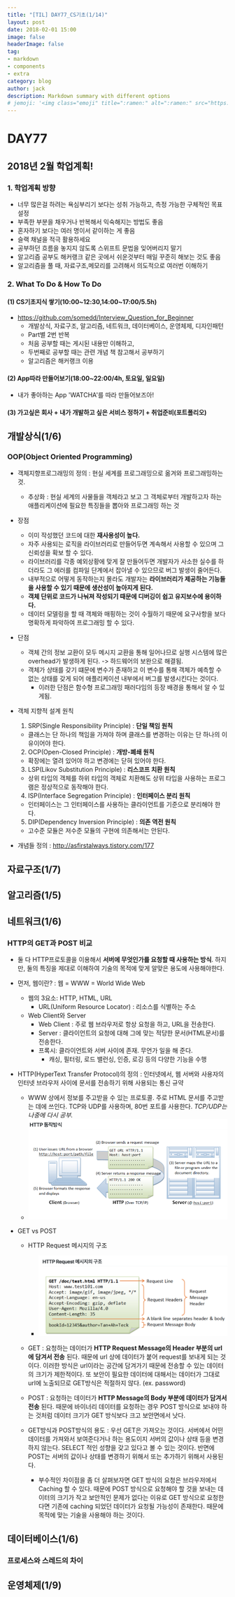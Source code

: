 ```yaml
---
title: "[TIL] DAY77_CS기초(1/14)"
layout: post
date: 2018-02-01 15:00
image: false
headerImage: false
tag:
- markdown
- components
- extra
category: blog
author: jack
description: Markdown summary with different options
# jemoji: '<img class="emoji" title=":ramen:" alt=":ramen:" src="https://assets.github.com/images/icons/emoji/unicode/1f35c.png" height="20" width="20" align="absmiddle">'
---
```


# DAY77

## 2018년 2월 학업계획!
### 1. 학업계획 방향
 - 너무 많은걸 하려는 욕심부리기 보다는 성취 가능하고, 측정 가능한 구체적인 목표 설정
 - 부족한 부분을 채우거나 반복해서 익숙해지는 방법도 좋음
 - 혼자하기 보다는 여러 명이서 같이하는 게 좋음
 - 슬랙 채널을 적극 활용하세요
  - 공부하던 흐름을 놓지지 않도록 스위프트 문법을 잊어버리지 말기
  - 알고리즘 공부도 해커랭크 같은 곳에서 쉬운것부터 매일 꾸준히 해보는 것도 좋음
  - 알고리즘을 풀 때, 자료구조,메모리를 고려해서 의도적으로 여러번 이해하기

### 2.  What To Do & How To Do

#### (1) CS기초지식 쌓기(10:00~12:30,14:00~17:00/5.5h)
  - https://github.com/somedd/Interview_Question_for_Beginner
	- 개발상식, 자료구조,  알고리즘, 네트워크, 데이터베이스,  운영체제, 디자인패턴
	- Part별 2번 반복
    - 처음 공부할 때는 게시된 내용만 이해하고,
    - 두번째로 공부할 때는 관련 개념 책 참고해서 공부하기
    - 알고리즘은 해커랭크 이용

#### (2) App따라 만들어보기(18:00~22:00/4h, 토요일, 일요일)
  - 내가 좋아하는 App 'WATCHA'를 따라 만들어보즈아!

#### (3) 가고싶은 회사 + 내가 개발하고 싶은 서비스 정하기 + 취업준비(포트폴리오)

## 개발상식(1/6)
### OOP(Object Oriented Programming)
  - 객체지향프로그래밍의 정의 : 현실 세계를 프로그래밍으로 옮겨와 프로그래밍하는 것.
    - 추상화 : 현실 세계의 사물들을 객체라고 보고 그 객체로부터 개발하고자 하는 애플리케이션에 필요한 특징들을 뽑아와 프로그래밍 하는 것

  - 장점
    - 이미 작성했던 코드에 대한 **재사용성이 높다.**
    - 자주 사용되는 로직을 라이브러리로 만들어두면 계속해서 사용할 수 있으며 그 신뢰성을 확보 할 수 있다.
    - 라이브러리를 각종 예외상황에 맞게 잘 만들어두면 개발자가 사소한 실수를 하더라도 그 에러를 컴파일 단계에서 잡아낼 수 있으므로 버그 발생이 줄어든다.
    - 내부적으로 어떻게 동작하는지 몰라도 개발자는 **라이브러리가 제공하는 기능들을 사용할 수 있기 때문에 생산성이 높아지게 된다.**
    - **객체 단위로 코드가 나눠져 작성되기 때문에 디버깅이 쉽고 유지보수에 용이하다.**
    - 데이터 모델링을 할 때 객체와 매핑하는 것이 수월하기 때문에 요구사항을 보다 명확하게 파악하여 프로그래밍 할 수 있다.

  - 단점
    - 객체 간의 정보 교환이 모두 메시지 교환을 통해 일어나므로 실행 시스템에 많은 overhead가 발생하게 된다. -> 하드웨어의 보완으로 해결됨.
    - 객체가 상태를 갖기 떄문에 변수가 존재하고 이 변수를 통해 객체가 예측할 수 없는 상태를 갖게 되어 애플리케이션 내부에서 버그를 발생시킨다는 것이다.
      - 이러한 단점은 함수형 프로그래밍 패러다임의 등장 배경을 통해서 알 수 있게됨.

  - 객체 지향적 설계 원칙
    1. SRP(Single Responsibility Principle) : **단일 책임 원칙**
      - 클래스는 단 하나의 책임을 가져야 하며 클래스를 변경하는 이유는 단 하나의 이유이어야 한다.
    2. OCP(Open-Closed Principle) : **개방-폐쇄 원칙**
      - 확장에는 열려 있어야 하고 변경에는 닫혀 있어야 한다.
    3. LSP(Likov Substitution Principle) : **리스코프 치환 원칙**
      - 상위 타입의 객체를 하위 타입의 객체로 치환해도 상위 타입을 사용하는 프로그램은 정상적으로 동작해야 한다.
    4. ISP(Interface Segregation Principle) : **인터페이스 분리 원칙**
      - 인터페이스는 그 인터페이스를 사용하는 클라이언트를 기준으로 분리해야 한다.
    5. DIP(Dependency Inversion Principle) : **의존 역전 원칙**
      - 고수준 모듈은 저수준 모듈의 구현에 의존해서는 안된다.

  - 개념들 정의 : http://asfirstalways.tistory.com/177

## 자료구조(1/7)

## 알고리즘(1/5)

## 네트워크(1/6)
### HTTP의 GET과 POST 비교
  - 둘 다 HTTP프로토콜을 이용해서 **서버에 무엇인가를 요청할 때 사용하는 방식**. 하지만, 둘의 특징을 제대로 이해하여 기술의 목적에 맞게 알맞은 용도에 사용해야한다.
  - 먼저, 웹이란? : 웹 = WWW = World Wide Web
    - 웹의 3요소: HTTP, HTML, URL
      - URL(Uniform Resource Locator) : 리소스를 식별하는 주소
    - Web Client와 Server
      - Web Client : 주로 웹 브라우저로 항상 요청을 하고, URL을 전송한다.
      - Server : 클라이언트의 요청에 대해 그에 맞는 적당한 문서(HTML문서)를 전송한다.
      - 프록시: 클라이언트와 서버 사이에 존재. 무언가 일을 해 준다.
        - 캐싱, 필터링, 로드 밸런싱, 인증, 로깅 등의 다양한 기능을 수행

  - HTTP(HyperText Transfer Protocol)의 정의 : 인터넷에서, 웹 서버와 사용자의 인터넷 브라우저 사이에 문서를 전송하기 위해 사용되는 통신 규약
    - WWW 상에서 정보를 주고받을 수 있는 프로토콜. 주로 HTML 문서를 주고받는 데에 쓰인다. TCP와 UDP를 사용하며, 80번 포트를 사용한다. *TCP/UDP는 나중에 다시 공부.*
    - ![screensh_77_1](/_posts/img/77_1.png)

  - GET vs POST
    - HTTP Request 메시지의 구조
      - ![screensh_77_2](/_posts/img/77_2.png)

    - GET : 요청하는 데이터가 **HTTP Request Message의 Header 부분의 url에 담겨서 전송** 된다. 때문에 url 상에 데이터가 붙어 request를 보내게 되는 것이다. 이러한 방식은 url이라는 공간에 담겨가기 때문에 전송할 수 있는 데이터의 크기가 제한적이다. 또 보안이 필요한 데이터에 대해서는 데이터가 그대로 url에 노출되므로 GET방식은 적절하지 않다. (ex. password)

    - POST : 요청하는 데이터가 **HTTP Message의 Body 부분에 데이터가 담겨서 전송** 된다. 때문에 바이너리 데이터를 요청하는 경우 POST 방식으로 보내야 하는 것처럼 데이터 크기가 GET 방식보다 크고 보안면에서 낫다.

    - GET방식과 POST방식의 용도 : 우선 GET은 가져오는 것이다. 서버에서 어떤 데이터를 가져와서 보여준다거나 하는 용도이지 서버의 값이나 상태 등을 변경하지 않는다. SELECT 적인 성향을 갖고 있다고 볼 수 있는 것이다. 반면에 POST는 서버의 값이나 상태를 변경하기 위해서 또는 추가하기 위해서 사용된다.
      - 부수적인 차이점을 좀 더 살펴보자면 GET 방식의 요청은 브라우저에서 Caching 할 수 있다. 때문에 POST 방식으로 요청해야 할 것을 보내는 데이터의 크기가 작고 보안적인 문제가 없다는 이유로 GET 방식으로 요청한다면 기존에 caching 되었던 데이터가 요청될 가능성이 존재한다. 때문에 목적에 맞는 기술을 사용해야 하는 것이다.

## 데이터베이스(1/6)
### 프로세스와 스레드의 차이



## 운영체제(1/9)
